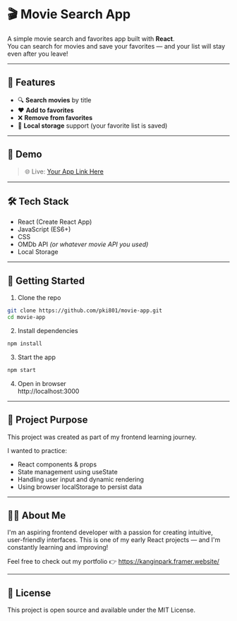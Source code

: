 # 🎬 Movie Search App

A simple movie search and favorites app built with **React**.  
You can search for movies and save your favorites — and your list will stay even after you leave!

---

## 🚀 Features

- 🔍 **Search movies** by title  
- ❤️ **Add to favorites**  
- ❌ **Remove from favorites**  
- 💾 **Local storage** support (your favorite list is saved)

---

## 📸 Demo
  
> 🌐 Live: [Your App Link Here](https://your-movie-app.netlify.app)

---

## 🛠️ Tech Stack

- React (Create React App)
- JavaScript (ES6+)
- CSS
- OMDb API *(or whatever movie API you used)*
- Local Storage

---

## 📂 Getting Started

1. Clone the repo  
```bash
git clone https://github.com/pki801/movie-app.git
cd movie-app
```

2. Install dependencies
```bash
npm install
```

3. Start the app
```bash
npm start
```

4. Open in browser
<br> http://localhost:3000 </br>

---

## 📌 Project Purpose

This project was created as part of my frontend learning journey.

I wanted to practice:
- React components & props
- State management using useState
- Handling user input and dynamic rendering
- Using browser localStorage to persist data

---

## 🙋‍♀️ About Me

I'm an aspiring frontend developer with a passion for creating intuitive, user-friendly interfaces.
This is one of my early React projects — and I'm constantly learning and improving!

Feel free to check out my portfolio 👉 https://kanginpark.framer.website/

---

## 📝 License
This project is open source and available under the MIT License.
